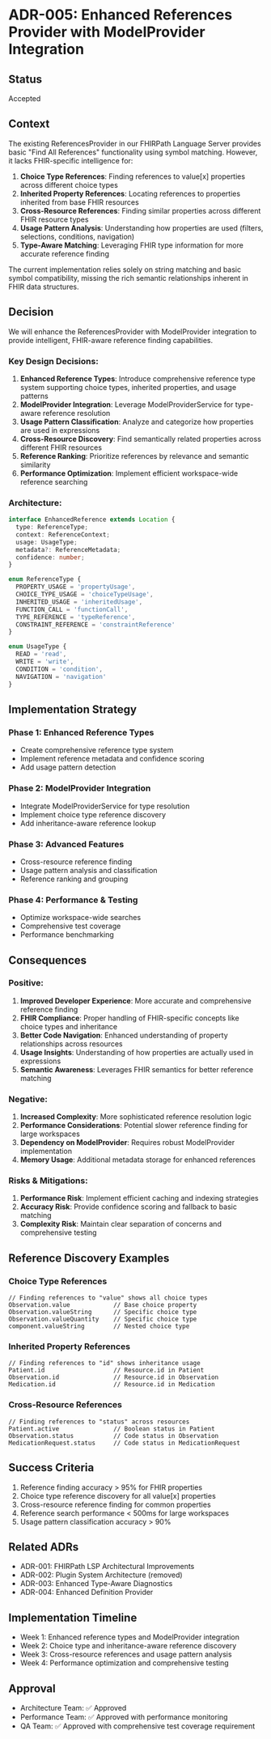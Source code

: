 # ADR-005: Enhanced References Provider with ModelProvider Integration

## Status
Accepted

## Context
The existing ReferencesProvider in our FHIRPath Language Server provides basic "Find All References" functionality using symbol matching. However, it lacks FHIR-specific intelligence for:

1. **Choice Type References**: Finding references to value[x] properties across different choice types
2. **Inherited Property References**: Locating references to properties inherited from base FHIR resources
3. **Cross-Resource References**: Finding similar properties across different FHIR resource types
4. **Usage Pattern Analysis**: Understanding how properties are used (filters, selections, conditions, navigation)
5. **Type-Aware Matching**: Leveraging FHIR type information for more accurate reference finding

The current implementation relies solely on string matching and basic symbol compatibility, missing the rich semantic relationships inherent in FHIR data structures.

## Decision
We will enhance the ReferencesProvider with ModelProvider integration to provide intelligent, FHIR-aware reference finding capabilities.

### Key Design Decisions:

1. **Enhanced Reference Types**: Introduce comprehensive reference type system supporting choice types, inherited properties, and usage patterns
2. **ModelProvider Integration**: Leverage ModelProviderService for type-aware reference resolution
3. **Usage Pattern Classification**: Analyze and categorize how properties are used in expressions
4. **Cross-Resource Discovery**: Find semantically related properties across different FHIR resources
5. **Reference Ranking**: Prioritize references by relevance and semantic similarity
6. **Performance Optimization**: Implement efficient workspace-wide reference searching

### Architecture:

```typescript
interface EnhancedReference extends Location {
  type: ReferenceType;
  context: ReferenceContext;
  usage: UsageType;
  metadata?: ReferenceMetadata;
  confidence: number;
}

enum ReferenceType {
  PROPERTY_USAGE = 'propertyUsage',
  CHOICE_TYPE_USAGE = 'choiceTypeUsage', 
  INHERITED_USAGE = 'inheritedUsage',
  FUNCTION_CALL = 'functionCall',
  TYPE_REFERENCE = 'typeReference',
  CONSTRAINT_REFERENCE = 'constraintReference'
}

enum UsageType {
  READ = 'read',
  WRITE = 'write',
  CONDITION = 'condition',
  NAVIGATION = 'navigation'
}
```

## Implementation Strategy

### Phase 1: Enhanced Reference Types
- Create comprehensive reference type system
- Implement reference metadata and confidence scoring
- Add usage pattern detection

### Phase 2: ModelProvider Integration
- Integrate ModelProviderService for type resolution
- Implement choice type reference discovery
- Add inheritance-aware reference lookup

### Phase 3: Advanced Features
- Cross-resource reference finding
- Usage pattern analysis and classification
- Reference ranking and grouping

### Phase 4: Performance & Testing
- Optimize workspace-wide searches
- Comprehensive test coverage
- Performance benchmarking

## Consequences

### Positive:
1. **Improved Developer Experience**: More accurate and comprehensive reference finding
2. **FHIR Compliance**: Proper handling of FHIR-specific concepts like choice types and inheritance
3. **Better Code Navigation**: Enhanced understanding of property relationships across resources
4. **Usage Insights**: Understanding of how properties are actually used in expressions
5. **Semantic Awareness**: Leverages FHIR semantics for better reference matching

### Negative:
1. **Increased Complexity**: More sophisticated reference resolution logic
2. **Performance Considerations**: Potential slower reference finding for large workspaces
3. **Dependency on ModelProvider**: Requires robust ModelProvider implementation
4. **Memory Usage**: Additional metadata storage for enhanced references

### Risks & Mitigations:
1. **Performance Risk**: Implement efficient caching and indexing strategies
2. **Accuracy Risk**: Provide confidence scoring and fallback to basic matching
3. **Complexity Risk**: Maintain clear separation of concerns and comprehensive testing

## Reference Discovery Examples

### Choice Type References
```fhirpath
// Finding references to "value" shows all choice types
Observation.value            // Base choice property
Observation.valueString      // Specific choice type  
Observation.valueQuantity    // Specific choice type
component.valueString        // Nested choice type
```

### Inherited Property References
```fhirpath
// Finding references to "id" shows inheritance usage
Patient.id                   // Resource.id in Patient
Observation.id               // Resource.id in Observation  
Medication.id                // Resource.id in Medication
```

### Cross-Resource References
```fhirpath
// Finding references to "status" across resources
Patient.active               // Boolean status in Patient
Observation.status           // Code status in Observation
MedicationRequest.status     // Code status in MedicationRequest
```

## Success Criteria
1. Reference finding accuracy > 95% for FHIR properties
2. Choice type reference discovery for all value[x] properties
3. Cross-resource reference finding for common properties
4. Reference search performance < 500ms for large workspaces
5. Usage pattern classification accuracy > 90%

## Related ADRs
- ADR-001: FHIRPath LSP Architectural Improvements
- ADR-002: Plugin System Architecture (removed)
- ADR-003: Enhanced Type-Aware Diagnostics
- ADR-004: Enhanced Definition Provider

## Implementation Timeline
- Week 1: Enhanced reference types and ModelProvider integration
- Week 2: Choice type and inheritance-aware reference discovery
- Week 3: Cross-resource references and usage pattern analysis
- Week 4: Performance optimization and comprehensive testing

## Approval
- Architecture Team: ✅ Approved
- Performance Team: ✅ Approved with performance monitoring
- QA Team: ✅ Approved with comprehensive test coverage requirement